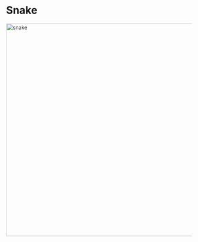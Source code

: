 # Snake

[<img width="575" alt="snake" src="https://user-images.githubusercontent.com/5166731/182267819-467f8029-3308-45e5-9ee3-7b282fab5c80.png">](https://sudoku.sgmn.dev/)


